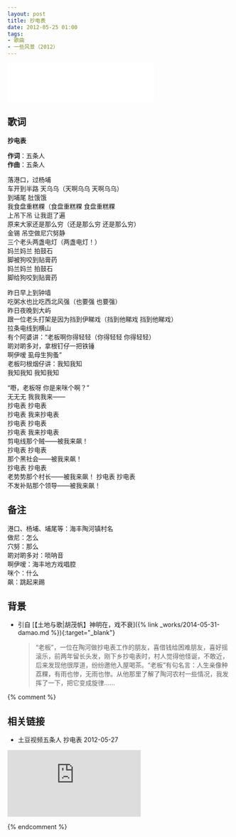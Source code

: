 ```yaml
---
layout: post
title: 抄电表
date: 2012-05-25 01:00
tags:
- 歌曲
- 一些风景（2012）
---
```


<iframe frameborder="no" border="0" marginwidth="0" marginheight="0" width=330 height=86 src="//music.163.com/outchain/player?type=2&id=28587855&auto=1&height=66"></iframe>

## 歌词

**抄电表**

**作词**：五条人  
**作曲**：五条人

落港口，过杨埔  
车开到半路 天乌乌（天啊乌乌 天啊乌乌）  
到埔尾 肚饿饿  
我食盘重糕粿（食盘重糕粿 食盘重糕粿  
上吊下吊 让我逛了遍  
原来大家还是那么穷（还是那么穷 还是那么穷）  
金锡 吊空做尼穴努静  
三个老头两盏电灯（两盏电灯！）  
妈兰妈兰 拍鼓石  
脚被狗咬到贴膏药  
妈兰妈兰 拍鼓石  
脚给狗咬到贴膏药

昨日早上到钟墙  
吃粥水也比吃西北风强（也要强 也要强）  
昨日夜晚到大屿  
跟一位老头打架是因为挡到伊睇戏（挡到他睇戏 挡到他睇戏）  
拉条电线到横山  
有个阿婆讲：“老板啊你得轻轻（你得轻轻 你得轻轻）  
啲对啲多对，拿根钉仔一把铁锤  
啊伊嗳 虱母生狗蚤”  
老板叼根烟仔讲：我知我知  
我知我知 我知我知  

“嘢，老板呀 你是来咪个啊？”  
无无无 我我我来——  
抄电表 抄电表  
抄电表 我来抄电表  
抄电表 抄电表  
抄电表 我来抄电表  
剪电线那个贼——被我来飙！  
抄电表 抄电表  
那个黑社会——被我来飙！  
抄电表 抄电表  
老势势那个村长——被我来飙！
抄电表 抄电表  
不发补贴那个领导——被我来飙！

## 备注

港口、杨埔、埔尾等：海丰陶河镇村名  
做尼：怎么  
穴努：那么  
啲对啲多对：唢呐音  
啊伊嗳：海丰地方戏唱腔  
咪个：什么  
飙：跳起来踢

## 背景
* 引自 [【土地与歌\|胡茂帆】神明在，戏不衰]({% link _works/2014-05-31-damao.md %}){:target="_blank"}
  
  > “老板”，一位在陶河做抄电表工作的朋友，喜借钱给困难朋友，喜好摇滚乐，前两年留长头发，刚下乡抄电表时，村人觉得他怪诞，不敢近，后来发现他很厚道，纷纷邀他入屋喝茶。“老板”有句名言：人生亲像种荔粿，有雨也惨，无雨也惨。从他那里了解了陶河农村一些情况，我发挥了一下，把它变成旋律……


{% comment %}

## 相关链接


- 土豆视频五条人 抄电表 2012-05-27

<div class="iframe-container">
<iframe class="responsive-iframe" src="https://y2596473727428329485-844424930132989.mobgslb.tbcache.com/6979D0E8840367168658156AE/03000801004FC21E33CE8303D5807ACDD21F0C-98B2-8914-194A-D2A61B8EFFF5.mp4?ccode=050F&duration=157&expire=18000&psid=923af852ebfbc395056e23517aa8272b44c92&ups_client_netip=&ups_ts=1604305727&ups_userid=&utid=2zmyF%2FJ3rkkCAW%2BjkToCfqEL&vid=XNDAzMjk3MjEy&vkey=Bdc37fd40a0a6e58b09456eef861e83f4&eo=0&rid=2000000091C2901740124D6E9EC13263EB6C010402000000&bc=1&dre=u15&si=51&dst=1&ali_redirect_domain=vali.cp31.ott.cibntv.net&ali_redirect_ex_ftag=3d2bda9c1be44cc311e8f3d955a857c5d076090753ac8d67&ali_redirect_ex_tmining_ts=1604305727&ali_redirect_ex_tmining_expire=3600&ali_redirect_ex_hot=300" frameborder="no" allowfullscreen="true"></iframe>
</div>

{% endcomment %}